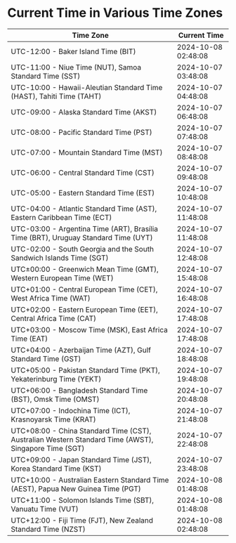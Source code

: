 # Current Time in Various Time Zones

| Time Zone | Current Time |
|-----------|--------------|
| UTC-12:00 - Baker Island Time (BIT) | 2024-10-08 02:48:08 |
| UTC-11:00 - Niue Time (NUT), Samoa Standard Time (SST) | 2024-10-07 03:48:08 |
| UTC-10:00 - Hawaii-Aleutian Standard Time (HAST), Tahiti Time (TAHT) | 2024-10-07 04:48:08 |
| UTC-09:00 - Alaska Standard Time (AKST) | 2024-10-07 06:48:08 |
| UTC-08:00 - Pacific Standard Time (PST) | 2024-10-07 07:48:08 |
| UTC-07:00 - Mountain Standard Time (MST) | 2024-10-07 08:48:08 |
| UTC-06:00 - Central Standard Time (CST) | 2024-10-07 09:48:08 |
| UTC-05:00 - Eastern Standard Time (EST) | 2024-10-07 10:48:08 |
| UTC-04:00 - Atlantic Standard Time (AST), Eastern Caribbean Time (ECT) | 2024-10-07 11:48:08 |
| UTC-03:00 - Argentina Time (ART), Brasília Time (BRT), Uruguay Standard Time (UYT) | 2024-10-07 11:48:08 |
| UTC-02:00 - South Georgia and the South Sandwich Islands Time (SGT) | 2024-10-07 12:48:08 |
| UTC±00:00 - Greenwich Mean Time (GMT), Western European Time (WET) | 2024-10-07 15:48:08 |
| UTC+01:00 - Central European Time (CET), West Africa Time (WAT) | 2024-10-07 16:48:08 |
| UTC+02:00 - Eastern European Time (EET), Central Africa Time (CAT) | 2024-10-07 17:48:08 |
| UTC+03:00 - Moscow Time (MSK), East Africa Time (EAT) | 2024-10-07 17:48:08 |
| UTC+04:00 - Azerbaijan Time (AZT), Gulf Standard Time (GST) | 2024-10-07 18:48:08 |
| UTC+05:00 - Pakistan Standard Time (PKT), Yekaterinburg Time (YEKT) | 2024-10-07 19:48:08 |
| UTC+06:00 - Bangladesh Standard Time (BST), Omsk Time (OMST) | 2024-10-07 20:48:08 |
| UTC+07:00 - Indochina Time (ICT), Krasnoyarsk Time (KRAT) | 2024-10-07 21:48:08 |
| UTC+08:00 - China Standard Time (CST), Australian Western Standard Time (AWST), Singapore Time (SGT) | 2024-10-07 22:48:08 |
| UTC+09:00 - Japan Standard Time (JST), Korea Standard Time (KST) | 2024-10-07 23:48:08 |
| UTC+10:00 - Australian Eastern Standard Time (AEST), Papua New Guinea Time (PGT) | 2024-10-08 01:48:08 |
| UTC+11:00 - Solomon Islands Time (SBT), Vanuatu Time (VUT) | 2024-10-08 01:48:08 |
| UTC+12:00 - Fiji Time (FJT), New Zealand Standard Time (NZST) | 2024-10-08 02:48:08 |
